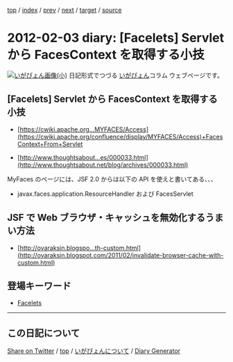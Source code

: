 [top](../index.html) 
 / [index](index.html) 
 / [prev](ig120128.html) 
 / [next](ig120204.html) 
 / [target](https://igapyon.github.io/diary/2012/ig120203.html) 
 / [source](https://github.com/igapyon/diary/blob/gh-pages/2012/ig120203.html.src.md) 

2012-02-03 diary: [Facelets] Servlet から  FacesContext を取得する小技
=====================================================================================================
[![いがぴょん画像(小)](https://igapyon.github.io/diary/images/iga200306s.jpg "いがぴょん")](https://igapyon.github.io/diary/memo/memoigapyon.html) 日記形式でつづる [いがぴょん](https://igapyon.github.io/diary/memo/memoigapyon.html)コラム ウェブページです。

## [Facelets] Servlet から  FacesContext を取得する小技



* [https://cwiki.apache.org...MYFACES/Access](https://cwiki.apache.org/confluence/display/MYFACES/Access)+FacesContext+From+Servlet



* [http://www.thoughtsabout...es/000033.html](http://www.thoughtsabout.net/blog/archives/000033.html)


MyFaces のページには、JSF 2.0 からは以下の API を使えと書いてある、、、

* javax.faces.application.ResourceHandler および FacesServlet



## JSF で Web ブラウザ・キャッシュを無効化するうまい方法


* [http://ovaraksin.blogspo...th-custom.html](http://ovaraksin.blogspot.com/2011/02/invalidate-browser-cache-with-custom.html)




## 登場キーワード

* [Facelets](../keyword/facelets.html)

----------------------------------------------------------------------------------------------------

## この日記について

[Share on Twitter](https://twitter.com/intent/tweet?hashtags=igapyon%2Cdiary%2C%E3%81%84%E3%81%8C%E3%81%B4%E3%82%87%E3%82%93%2CFacelets&text=%5BFacelets%5D+Servlet+%E3%81%8B%E3%82%89++FacesContext+%E3%82%92%E5%8F%96%E5%BE%97%E3%81%99%E3%82%8B%E5%B0%8F%E6%8A%80&url=https%3A%2F%2Figapyon.github.io%2Fdiary%2F2012%2Fig120203.html) / [top](../index.html) / [いがぴょんについて](https://igapyon.github.io/diary/memo/memoigapyon.html) / [Diary Generator](https://github.com/igapyon/igapyonv3)
